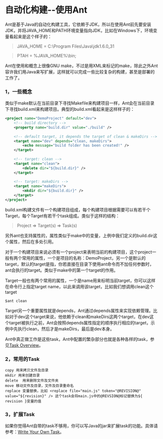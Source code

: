 自动化构建--使用Ant
==============

Ant是基于Java的自动化构建工具，它依赖于JDK，所以在使用Ant前先要安装JDK，并将JAVA_HOME和PATH环境变量指向JDK，比如在Windows下，环境变量看起来是这个样子的：

> JAVA_HOME = C:\Program Files\Java\jdk1.6.0_31

> PTAH = %JAVA_HOME%\bin;

Ant在使用和概念上很像GNU make，不过是用XML来标记的make，除此之外Ant容许我们用Java来写扩展，这样就可以完成一些比较复杂的构建，甚至是部署的工作了。

### 1，一些概念

类似于make默认在当前目录下寻找Makefile来构建项目一样，Ant会在当前目录下寻找build.xml来构建项目。典型的build.xml看起来是这样样子的：

```xml
<project name="DemoProject" default="dev">
    <!-- build directory -->
    <property name="build.dir" value="./build" />
 
    <!-- default target, it depends the target of clean & makeDirs -->
    <target name="dev" depends="clean, makeDirs">
        <echo message="build folder has been created!" />
    </target>
 
    <!-- target: clean -->
    <target name="clean">
        <delete dir="${build.dir}" />
    </target>
 
    <!-- target: makeDirs -->
    <target name="makeDirs">
        <mkdir dir="${build.dir}" />
    </target>
</project>
```

build.xml构建文件有一个构建项目组成，每个构建项目根据需要可以有若干个Target，每个Target有若干个task组成。类似于这样的结构：

> Project => Target(s) => Task(s)

另外ant也支持属性的，属性类似于make中的变量，上例中我们定义的build.dir这个属性，然后在多处引用。

对于一个构建项目来说必须有一个project来表明当前的构建项目，这个project一般有两个常用的属性，一个是项目的名称：DemoProject，另一个是默认的target，默认的target是指，你若直接在目录下使用ant命令而不加任何参数时，ant会执行的target。类似于make中的第一个target的作用。

Target一般也有两个常用的属性，一个是name用来标明当前target，你可以这样在命令行上指定target name，以此来调用该target，比如我们想调用clean这个target

`$ant clean`

Target另一个重要属性就是depends，Ant通过depends属性来实现依赖管理。比如对于dev这个target来说，他依赖于clean和makeDirs这两个target，在dev这个target被执行之前，Ant会按照depends属性指定的顺序执行相应的target，示例中先执行clean，然后才是makeDirs，最后是dev本身。

Ant中真正做工作是这些task，Ant中配置的繁杂部分也就是各种各样的task，参见[Task Overview](http://ant.apache.org/manual/tasksoverview.html)。

### 2，常用的Task

```text
copy 用来拷贝文件及目录
mkdir 用来创建目录
delete  用来删除文件及文件夹
move 移动文件及目录，文件及目录重命名
replace 变量替换，比如 <replace file="main.js" token="@REVISION@" value="${revision}" /> 这个task会将main.js中的@REVSION@标记替换为${ revision }变量的值
```
 
### 3，扩展Task

如果你觉得Ant自带的task不够用，你可以写Java的jar来扩展task的功能。具体请参考：[Write Your Own Task](http://ant.apache.org/manual/develop.html#writingowntask)。
